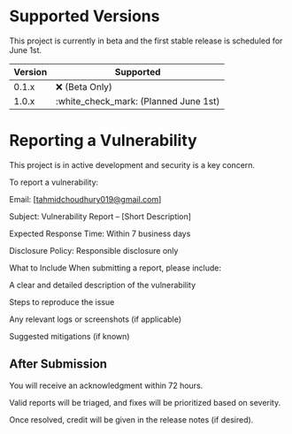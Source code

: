 # Supported Versions
This project is currently in beta and the first stable release is scheduled for June 1st.

| Version | Supported                               |
| ------- | --------------------------------------- |
| 0.1.x   | :x: (Beta Only)                         |
| 1.0.x   | :white\_check\_mark: (Planned June 1st) |


# Reporting a Vulnerability
This project is in active development and security is a key concern.

To report a vulnerability:

Email: [tahmidchoudhury019@gmail.com] 

Subject: Vulnerability Report – [Short Description]

Expected Response Time: Within 7 business days

Disclosure Policy: Responsible disclosure only

What to Include
When submitting a report, please include:

A clear and detailed description of the vulnerability

Steps to reproduce the issue

Any relevant logs or screenshots (if applicable)

Suggested mitigations (if known)

## After Submission
You will receive an acknowledgment within 72 hours.

Valid reports will be triaged, and fixes will be prioritized based on severity.

Once resolved, credit will be given in the release notes (if desired).

